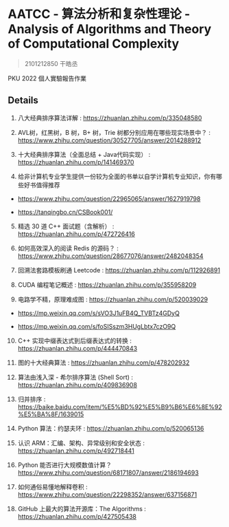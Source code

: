 # AATCC - 算法分析和复杂性理论 - Analysis of Algorithms and Theory of Computational Complexity

> 2101212850 干皓丞

PKU 2022 個人實驗報告作業


## Details

1. 八大经典排序算法详解 : https://zhuanlan.zhihu.com/p/335048580

2. AVL树，红黑树，B 树，B+ 树，Trie 树都分别应用在哪些现实场景中？ : https://www.zhihu.com/question/30527705/answer/2014288912

3. 十大经典排序算法（全面总结 + Java代码实现） : https://zhuanlan.zhihu.com/p/141469370

4. 给非计算机专业学生提供一份较为全面的书单以自学计算机专业知识，你有哪些好书值得推荐

- https://www.zhihu.com/question/22965065/answer/1627919798

- https://tanqingbo.cn/CSBook001/

5. 精选 30 道 C++ 面试题（含解析） : https://zhuanlan.zhihu.com/p/472726416

6. 如何高效深入的阅读 Redis 的源码？ : https://www.zhihu.com/question/28677076/answer/2482048354

7. 回溯法套路模板刷通 Leetcode : https://zhuanlan.zhihu.com/p/112926891 

8. CUDA 编程笔记概述 : https://zhuanlan.zhihu.com/p/355958209

9. 电路学不精，原理难成图 : https://zhuanlan.zhihu.com/p/520039029

- https://mp.weixin.qq.com/s/sVO3J1uFB4Q_TVBTz4GDyQ

- https://mp.weixin.qq.com/s/foSISszm3HUgLbtx7czO9Q

10. C++ 实现中缀表达式到后缀表达式的转换 : https://zhuanlan.zhihu.com/p/444470843

11. 图的十大经典算法 : https://zhuanlan.zhihu.com/p/478202932

12. 算法由浅入深 - 希尔排序算法 (Shell Sort) : https://zhuanlan.zhihu.com/p/409836908

13. 归并排序 : https://baike.baidu.com/item/%E5%BD%92%E5%B9%B6%E6%8E%92%E5%BA%8F/1639015

14. Python 算法：约瑟夫环 : https://zhuanlan.zhihu.com/p/520065136

15. 认识 ARM：汇编、架构、异常级别和安全状态 : https://zhuanlan.zhihu.com/p/492718441

16. Python 能否进行大规模数值计算？ https://www.zhihu.com/question/68171807/answer/2186194693

17. 如何通俗易懂地解释卷积 : https://www.zhihu.com/question/22298352/answer/637156871

18. GitHub 上最大的算法开源库：The Algorithms : https://zhuanlan.zhihu.com/p/427505438


